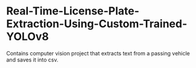 # Real-Time-License-Plate-Extraction-Using-Custom-Trained-YOLOv8
Contains computer vision project that extracts text from a passing vehicle and saves it into csv.
